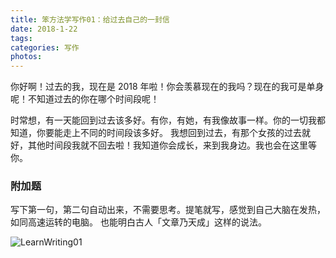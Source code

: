 ```yaml
---
title: 笨方法学写作01：给过去自己的一封信
date: 2018-1-22
tags:
categories: 写作
photos:
---
```

你好啊！过去的我，现在是 2018 年啦！你会羡慕现在的我吗？现在的我可是单身呢！不知道过去的你在哪个时间段呢！
<!--more-->
时常想，有一天能回到过去该多好。有你，有她，有我像故事一样。你的一切我都知道，你要能走上不同的时间段该多好。
我想回到过去，有那个女孩的过去就好，其他时间段我就不回去啦！我知道你会成长，来到我身边。我也会在这里等你。

### 附加题

写下第一句，第二句自动出来，不需要思考。提笔就写，感觉到自己大脑在发热，如同高速运转的电脑。
也能明白古人「文章乃天成」这样的说法。

![LearnWriting01](https://blgo-1258469251.image.myqcloud.com/LearnWriting01.jpeg?imageMogr2/strip/thumbnail/!35p)

